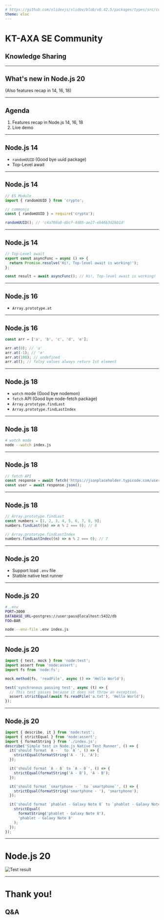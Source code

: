 ```yaml
---
# https://github.com/slidevjs/slidev/blob/v0.42.5/packages/types/src/config.ts
theme: eloc
---
```


# KT-AXA SE Community

## Knowledge Sharing

---

## What's new in Node.js 20

(Also features recap in 14, 16, 18)

---

## Agenda

1. Features recap in Node.js 14, 16, 18
2. Live demo

---

## Node.js 14

- `randomUUID` (Good bye uuid package)
- Top-Level await

---

## Node.js 14

```js
// ES Module
import { randomUUID } from 'crypto';

// commonjs
const { randomUUID } = require('crypto');

randomUUID(); // 'c4a760a8-dbcf-4d05-ae27-eb46b3d2bb1d'
```

---

## Node.js 14

```js
// Top-Level await
export const asyncFunc = async () => {
  return Promise.resolve('Hi!, Top-level await is working!');
};

const result = await asyncFunc(); // Hi!, Top-level await is working!
```

---

## Node.js 16

- `Array.prototype.at`

---

## Node.js 16

```js
const arr = ['a', 'b', 'c', 'd', 'e'];

arr.at(0); // 'a'
arr.at(-1); // 'e'
arr.at(100); // undefined
arr.at(); // falsy values always return 1st element
```

---

## Node.js 18

- `watch` mode (Good bye nodemon)
- `fetch` API (Good bye node-fetch package)
- `Array.prototype.findLast`
- `Array.prototype.findLastIndex`

---

## Node.js 18

```bash
# watch mode
node --watch index.js
```

---

## Node.js 18

```js
// fetch API
const response = await fetch('https://jsonplaceholder.typicode.com/users/1');
const user = await response.json();
```

---

## Node.js 18

```js
// Array.prototype.findLast
const numbers = [1, 2, 3, 4, 5, 6, 7, 8, 9];
numbers.findLast((n) => n % 2 === 0); // 8

// Array.prototype.findLastIndex
numbers.findLastIndex((n) => n % 2 === 0); // 7
```

---

## Node.js 20

- Support load `.env` file
- Statble native test runner

---

## Node.js 20

```bash
# .env
PORT=3000
DATABASE_URL=postgres://user:pass@localhost:5432/db
FOO=BAR

node --env-file .env index.js
```

---

## Node.js 20

```js
import { test, mock } from 'node:test';
import assert from 'node:assert';
import fs from 'node:fs';

mock.method(fs, 'readFile', async () => 'Hello World');

test('synchronous passing test', async (t) => {
  // This test passes because it does not throw an exception.
  assert.strictEqual(await fs.readFile('a.txt'), 'Hello World');
});
```

---

## Node.js 20

```js
import { describe, it } from 'node:test';
import { strictEqual } from 'node:assert';
import { formatString } from './index.js';
describe('Simple test in Node.js Native Test Runner', () => {
  it('should format `A - ` to `A`', () => {
    strictEqual(formatString('A - '), 'A');
  });

  it('should format `A - B` to `A - B`', () => {
    strictEqual(formatString('A - B'), 'A - B');
  });

  it('should format `smartphone - ` to `smartphone`', () => {
    strictEqual(formatString('smartphone - '), 'smartphone');
  });

  it('should format `phablet - Galaxy Note 8` to `phablet - Galaxy Note 8`', () => {
    strictEqual(
      formatString('phablet - Galaxy Note 8'),
      'phablet - Galaxy Note 8'
    );
  });
});
```

---

# Node.js 20

![Test result](/test_result.png)

---

# Thank you!

## Q&A
